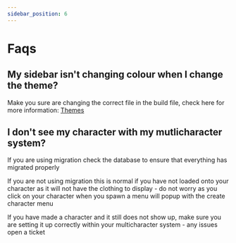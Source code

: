 ```yaml
---
sidebar_position: 6
---
```


# Faqs

## My sidebar isn't changing colour when I change the theme?

Make you sure are changing the correct file in the build file, check here for more information: [Themes](/clothing/themes)

## I don't see my character with my mutlicharacter system?

If you are using migration check the database to ensure that everything has migrated properly

If you are not using migration this is normal if you have not loaded onto your character as it will not have the clothing to display - do not worry as you click on your character when you spawn a menu will popup with the create character menu

If you have made a character and it still does not show up, make sure you are setting it up correctly within your multicharacter system - any issues open a ticket

